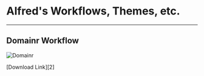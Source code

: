 # Alfred's Workflows, Themes, etc.

* * *

## Domainr Workflow

![Domainr][1]

[Download Link][2]




[1]: https://github.com/dingyi/Alfred-Workflows/raw/master/Domainr/preview.png
